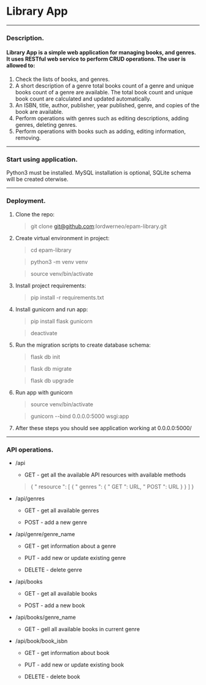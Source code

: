 # **Library App**
___

### Description.
#### Library App is a simple web application for managing books, and genres. It uses RESTful web service to perform CRUD operations. The user is allowed to:  
1. Check the lists of books, and genres. 
2. A short description of a genre total books count of a genre and unique books count of a genre are available. The total book count and unique book count are calculated and updated automatically. 
3. An ISBN, title, author, publisher, year published, genre, and copies of the book are available. 
3. Perform operations with genres such as editing descriptions, adding genres, deleting genres.
4. Perform operations with books such as adding, editing information, removing.
___
### Start using application.
Python3 must be installed. MySQL installation is optional, SQLite schema will be created oterwise. 

___
### Deployment.
1. Clone the repo:

	> git clone git@github.com:lordwerneo/epam-library.git

2. Create virtual environment in project:
	>cd epam-library
	
	>python3 -m venv venv
	
	>source venv/bin/activate

3. Install project requirements:
	>pip install -r requirements.txt

4. Install gunicorn and run app:
	>pip install flask gunicorn
	
	>deactivate

5. Run the migration scripts to create database schema:

	>flask db init
	
	>flask db migrate
	
	>flask db upgrade

6. Run app with gunicorn
	>source venv/bin/activate
	
	>gunicorn --bind 0.0.0.0:5000 wsgi:app

7. After these steps you should see application working at 0.0.0.0:5000/
___

### API operations.

* /api

	* GET - get all the available API resources with available methods
	
	> { " resource ": [ { " genres ": { " GET ": URL, " POST ": URL } } ] }  

* /api/genres

	* GET - get all available genres
	
	* POST - add a new genre
	
* /api/genre/genre_name
	
	* GET - get information about a genre
	
	* PUT - add new or update existing genre
	
	* DELETE - delete genre

* /api/books
	
	* GET - get all available books
	
	* POST - add a new book
	
* /api/books/genre_name

	* GET - gell all available books in current genre
	
* /api/book/book_isbn 
	
	* GET - get information about book
	
	* PUT - add new or update existing book
	
	* DELETE - delete book